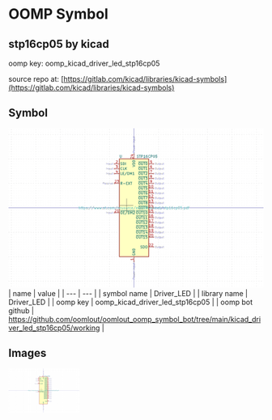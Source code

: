 # OOMP Symbol  
## stp16cp05  by kicad  
  
oomp key: oomp_kicad_driver_led_stp16cp05  
  
source repo at: [https://gitlab.com/kicad/libraries/kicad-symbols](https://gitlab.com/kicad/libraries/kicad-symbols)  
## Symbol  
  
[![working.png](working_600.png)](working.png)  
| name | value | 
| --- | --- | 
| symbol name | Driver_LED | 
| library name | Driver_LED | 
| oomp key | oomp_kicad_driver_led_stp16cp05 | 
| oomp bot github | https://github.com/oomlout/oomlout_oomp_symbol_bot/tree/main/kicad_driver_led_stp16cp05/working | 
## Images  
  
[![working.png](working_140.png)](working.png)  
